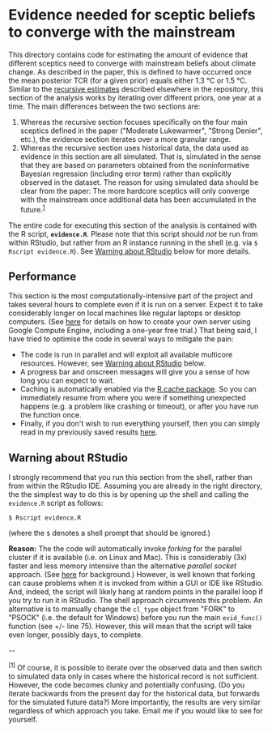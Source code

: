 # Evidence needed for sceptic beliefs to converge with the mainstream

This directory contains code for estimating the amount of evidence that different sceptics need to converge with mainstream beliefs about climate change. As described in the paper, this is defined to have occurred once the mean posterior TCR (for a given prior) equals either 1.3 &deg;C or 1.5 &deg;C. Similar to the [recursive estimates](https://github.com/grantmcdermott/sceptic-priors/tree/master/R/Recursive) described elsewhere in the repository, this section of the analysis works by iterating over different priors, one year at a time. The main differences between the two sections are:

1. Whereas the recursive section focuses specifically on the four main sceptics defined in the paper ("Moderate Lukewarmer", "Strong Denier", etc.), the evidence section iterates over a more granular range.
2. Whereas the recursive section uses historical data, the data used as evidence in this section are all simulated. That is, simulated in the sense that they are based on parameters obtained from the noninformative Bayesian regression (including error term) rather than explicitly observed in the dataset. The reason for using simulated data should be clear from the paper: The more hardcore sceptics will only converge with the mainstream once additional data has been accumulated in the future.<sup>[1](#myfootnote1)</sup>

The entire code for executing this section of the analysis is contained with the R script, **`evidence.R`**. Please note that this script should *not* be run from within RStudio, but rather from an R instance running in the shell (e.g. via `$ Rscript evidence.R`). See [Warning about RStudio](#warning-about-rstudio) below for more details.

## Performance

This section is the most computationally-intensive part of the project and takes several hours to complete even if it is run on a server. Expect it to take considerably longer on local machines like regular laptops or desktop computers. (See [here](http://grantmcdermott.com/2017/05/30/rstudio-server-compute-engine/) for details on how to create your own server using Google Compute Engine, including a one-year free trial.) That being said, I have tried to optimise the code in several ways to mitigate the pain:

- The code is run in parallel and will exploit all available multicore resources. However, see [Warning about RStudio](#warning-about-rstudio) below.
- A progress bar and onscreen messages will give you a sense of how long you can expect to wait.
- Caching is automatically enabled via the [R.cache package](https://cran.r-project.org/web/packages/R.cache/index.html). So you can immediately resume from where you were if something unexpected happens (e.g. a problem like crashing or timeout), or after you have run the function once.
- Finally, if you don't wish to run everything yourself, then you can simply read in my previously saved results [here](https://github.com/grantmcdermott/sceptic-priors/blob/master/Results/Evidence/tcr-evidence.csv).

## Warning about RStudio

I strongly recommend that you run this section from the shell, rather than from within the RStudio IDE. Assuming you are already in the right directory, the the simplest way to do this is by opening up the shell and calling the `evidence.R` script as follows:

```
$ Rscript evidence.R
``` 

(where the `$` denotes a shell prompt that should be ignored.)

**Reason:** The the code will automatically invoke *forking* for the parallel cluster if it is available (i.e. on Linux and Mac). This is considerably (3x) faster and less memory intensive than the alternative *parallel socket* approach. (See [here](https://raw.githack.com/uo-ec607/lectures/master/12-parallel/12-parallel.html#forking_vs_sockets) for background.) However, is well known that forking can cause problems when it is invoked from within a GUI or IDE like RStudio. And, indeed, the script will likely hang at random points in the parallel loop if you try to run it in RStudio. The shell approach circumvents this problem. An alternative is to manually change the `cl_type` object from "FORK" to "PSOCK" (i.e. the default for Windows) before you run the main `evid_func()` function (see +/- line 75). However, this will mean that the script will take even longer, possibly days, to complete.

--

<a name="myfootnote1"><sup>[1]</sup></a> Of course, it is possible to iterate over the observed data and then switch to simulated data only in cases where the historical record is not sufficient. However, the code becomes clunky and potentially confusing. (Do you iterate backwards from the present day for the historical data, but forwards for the simulated future data?) More importantly, the results are very similar regardless of which approach you take. Email me if you would like to see for yourself.
